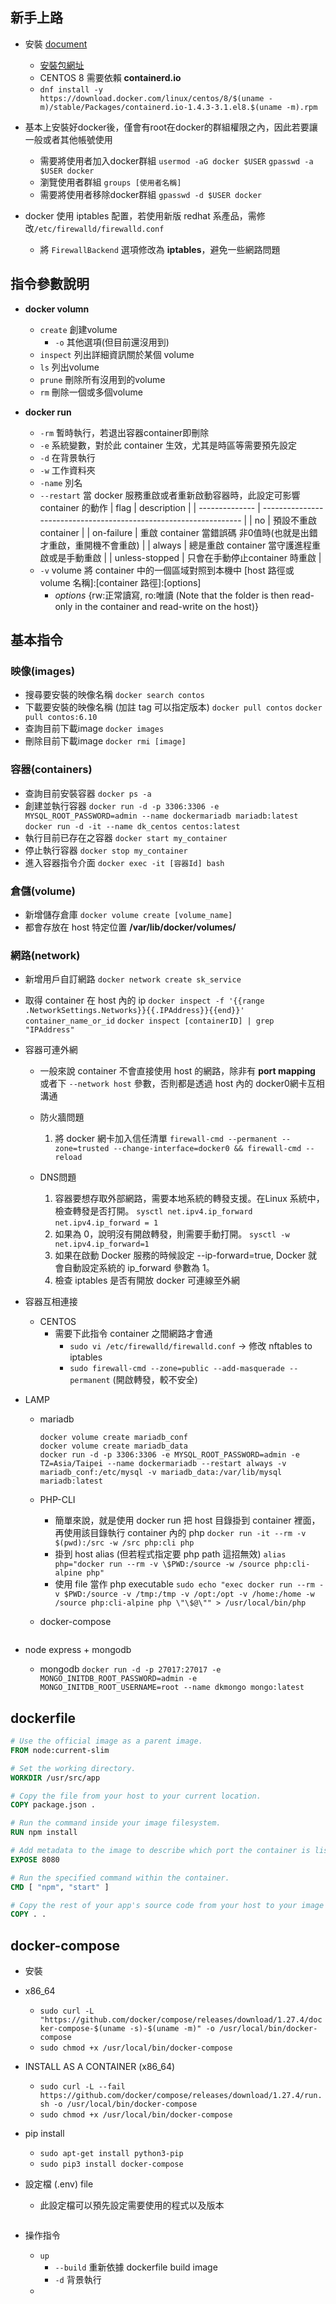## 新手上路 ##
- 安裝 [document](https://docs.docker.com/engine/install/centos/)
  - [安裝包網址](https://download.docker.com/linux/)
  - CENTOS 8 需要依賴 **containerd.io**
  - `dnf install -y https://download.docker.com/linux/centos/8/$(uname -m)/stable/Packages/containerd.io-1.4.3-3.1.el8.$(uname -m).rpm`

- 基本上安裝好docker後，僅會有root在docker的群組權限之內，因此若要讓一般或者其他帳號使用
  - 需要將使用者加入docker群組
    `usermod -aG docker $USER`
    `gpasswd -a $USER docker`
  - 瀏覽使用者群組
    `groups [使用者名稱]`
  - 需要將使用者移除docker群組
    `gpasswd -d $USER docker`

- docker 使用 iptables 配置，若使用新版 redhat 系產品，需修改`/etc/firewalld/firewalld.conf`
  - 將 `FirewallBackend` 選項修改為 **iptables**，避免一些網路問題

## 指令參數說明 ##
- **docker volumn**
  - `create` 創建volume
    - `-o` 其他選項(但目前還沒用到)
  - `inspect` 列出詳細資訊關於某個 volume
  - `ls` 列出volume
  - `prune` 刪除所有沒用到的volume
  - `rm` 刪除一個或多個volume

- **docker run**
  - `-rm` 暫時執行，若退出容器container即刪除
  - `-e` 系統變數，對於此 container 生效，尤其是時區等需要預先設定
  - `-d` 在背景執行
  - `-w` 工作資料夾
  - `-name` 別名
  - `--restart` 當 docker 服務重啟或者重新啟動容器時，此設定可影響 container 的動作
    | flag           | description                                                       |
    | -------------- | ----------------------------------------------------------------- |
    | no             | 預設不重啟 container                                              |
    | on-failure     | 重啟 container 當錯誤碼 非0值時(也就是出錯才重啟，重開機不會重啟) |
    | always         | 總是重啟 container 當守護進程重啟或是手動重啟                     |
    | unless-stopped | 只會在手動停止container 時重啟                                    |
  - `-v` volume 將 container 中的一個區域對照到本機中 [host 路徑或 volume 名稱]:[container 路徑]:[options]
    - *options* {rw:正常讀寫, ro:唯讀 (Note that the folder is then read-only in the container and read-write on the host)}

## 基本指令 ##
### 映像(images) ###
  - 搜尋要安裝的映像名稱
    `docker search contos`
  - 下載要安裝的映像名稱 (加註 tag 可以指定版本)
    `docker pull contos`
    `docker pull contos:6.10`
  - 查詢目前下載image
    `docker images`
  - 刪除目前下載image
    `docker rmi [image]`

### 容器(containers) ###
  - 查詢目前安裝容器
    `docker ps -a`
  - 創建並執行容器
    `docker run -d -p 3306:3306 -e MYSQL_ROOT_PASSWORD=admin --name dockermariadb mariadb:latest`
    `docker run -d -it --name dk_centos centos:latest`
  - 執行目前已存在之容器
    `docker start my_container`
  - 停止執行容器
    `docker stop my_container`
  - 進入容器指令介面
    `docker exec -it [容器Id] bash`

### 倉儲(volume) ###
  - 新增儲存倉庫
    `docker volume create [volume_name]`
  - 都會存放在 host 特定位置 **/var/lib/docker/volumes/**


### 網路(network) ###
  - 新增用戶自訂網路
    `docker network create sk_service`

  - 取得 container 在 host 內的 ip
    `docker inspect -f '{{range .NetworkSettings.Networks}}{{.IPAddress}}{{end}}' container_name_or_id`
    `docker inspect [containerID] | grep "IPAddress"`

  - 容器可連外網
    - 一般來說 container 不會直接使用 host 的網路，除非有 **port mapping** 或者下 `--network host` 參數，否則都是透過 host 內的 docker0網卡互相溝通
    - 防火牆問題
      1. 將 docker 網卡加入信任清單 `firewall-cmd --permanent --zone=trusted --change-interface=docker0 && firewall-cmd --reload`

    - DNS問題
      1. 容器要想存取外部網路，需要本地系統的轉發支援。在Linux 系統中，檢查轉發是否打開。
        `sysctl net.ipv4.ip_forward`
        `net.ipv4.ip_forward = 1`
      2. 如果為 0，說明沒有開啟轉發，則需要手動打開。
        `sysctl -w net.ipv4.ip_forward=1`
      3. 如果在啟動 Docker 服務的時候設定 --ip-forward=true, Docker 就會自動設定系統的 ip_forward 參數為 1。
      4. 檢查 iptables 是否有開放 docker 可連線至外網

  - 容器互相連接
    - CENTOS
      - 需要下此指令 container 之間網路才會通
        - `sudo vi /etc/firewalld/firewalld.conf` -> 修改 nftables to iptables
        - `sudo firewall-cmd --zone=public --add-masquerade --permanent` (開啟轉發，較不安全)

- LAMP
  - mariadb
    ```
    docker volume create mariadb_conf
    docker volume create mariadb_data
    docker run -d -p 3306:3306 -e MYSQL_ROOT_PASSWORD=admin -e TZ=Asia/Taipei --name dockermariadb --restart always -v mariadb_conf:/etc/mysql -v mariadb_data:/var/lib/mysql mariadb:latest
    ```

  - PHP-CLI
    - 簡單來說，就是使用 docker run 把 host 目錄掛到 container 裡面，再使用該目錄執行 container 內的 php
        `docker run -it --rm -v $(pwd):/src -w /src php:cli php`
    - 掛到 host alias (但若程式指定要 php path 這招無效)
        `alias php="docker run --rm -v \$PWD:/source -w /source php:cli-alpine php"`
    - 使用 file 當作 php executable
        `sudo echo "exec docker run --rm -v $PWD:/source -v /tmp:/tmp -v /opt:/opt -v /home:/home -w /source php:cli-alpine php \"\$@\"" > /usr/local/bin/php`


  - docker-compose
    ```yml

    ```

- node express + mongodb
  - mongodb
    `docker run -d -p 27017:27017 -e MONGO_INITDB_ROOT_PASSWORD=admin -e MONGO_INITDB_ROOT_USERNAME=root --name dkmongo mongo:latest`

## dockerfile ##
```dockerfile
# Use the official image as a parent image.
FROM node:current-slim

# Set the working directory.
WORKDIR /usr/src/app

# Copy the file from your host to your current location.
COPY package.json .

# Run the command inside your image filesystem.
RUN npm install

# Add metadata to the image to describe which port the container is listening on at runtime.
EXPOSE 8080

# Run the specified command within the container.
CMD [ "npm", "start" ]

# Copy the rest of your app's source code from your host to your image filesystem.
COPY . .
```

## docker-compose ##
- 安裝
- x86_64
  - `sudo curl -L "https://github.com/docker/compose/releases/download/1.27.4/docker-compose-$(uname -s)-$(uname -m)" -o /usr/local/bin/docker-compose`
  - `sudo chmod +x /usr/local/bin/docker-compose`
- INSTALL AS A CONTAINER (x86_64)
  - `sudo curl -L --fail https://github.com/docker/compose/releases/download/1.27.4/run.sh -o /usr/local/bin/docker-compose`
  - `sudo chmod +x /usr/local/bin/docker-compose`
- pip install
  - `sudo apt-get install python3-pip`
  - `sudo pip3 install docker-compose`

- 設定檔 (.env) file
  - 此設定檔可以預先設定需要使用的程式以及版本
    ```env

    ```

- 操作指令
  - `up`
    - `--build` 重新依據 dockerfile build image
    - `-d` 背景執行
  -
